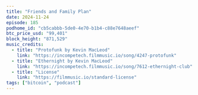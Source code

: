```yaml
---
title: "Friends and Family Plan"
date: 2024-11-24
episode: 185
podhome_id: "cb5cabbb-5de0-4e70-b1b4-c88e7648aeef"
btc_price_usd: "99,401"
block_height: "871,529"
music_credits:
  - title: "Protofunk by Kevin MacLeod"
    link: "https://incompetech.filmmusic.io/song/4247-protofunk"
  - title: "Ethernight by Kevin MacLeod"
    link: "https://incompetech.filmmusic.io/song/7612-ethernight-club"
  - title: "License"
    link: "https://filmmusic.io/standard-license"
tags: ["bitcoin", "podcast"]
---
```

